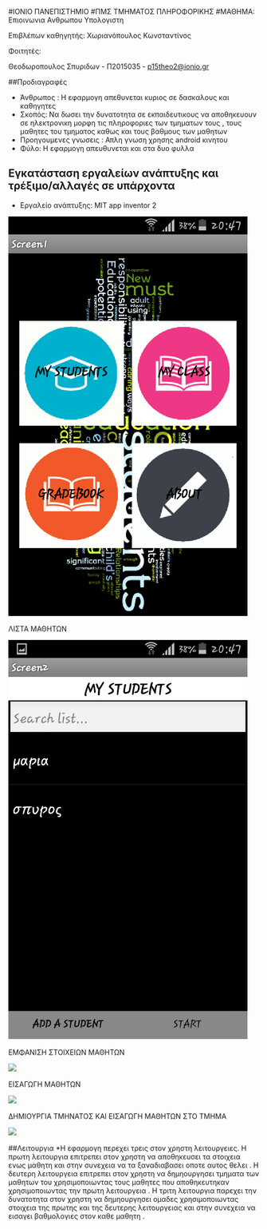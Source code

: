 #ΙΟΝΙΟ ΠΑΝΕΠΙΣΤΗΜΙΟ 
#ΠΜΣ ΤΜΗΜΑΤΟΣ ΠΛΗΡΟΦΟΡΙΚΗΣ 
#ΜΑΘΗΜΑ:  Επιοινωνια Ανθρωπου Υπολογιστη
 
Επιβλέπων καθηγητής: Χωριανόπουλος Κωνσταντίνος 

Φοιτητές: 

Θεοδωροπουλος Σπυριδων  - Π2015035 - p15theo2@ionio.gr 


##Προδιαγραφές

* Άνθρωπος : Η εφαρμογη απεθυνεται κυριος σε δασκαλους και καθηγητες
* Σκοπός: Να δωσει την δυνατοτητα σε εκπαιδευτικους να αποθηκευουν σε ηλεκτρονικη μορφη τις πληροφοριες των τμηματων τους , τους μαθητες   του τμηματος καθως και τους βαθμους των μαθητων 
* Προηγουμενες γνωσεις : Απλη γνωση χρησης android κινητου
* Φύλο: Η εφαρμογη απευθυνεται και στα δυο φυλλα

## Εγκατάσταση εργαλείων ανάπτυξης και τρέξιμο/αλλαγές σε υπάρχοντα

*	Εργαλείο ανάπτυξης: MIT app inventor 2



![TEACH](screen1.png)


ΛΙΣΤΑ ΜΑΘΗΤΩΝ


![](screen2.png)


ΕΜΦΑΝΙΣΗ ΣΤΟΙΧΕΙΩΝ ΜΑΘΗΤΩΝ

![](Screen3.jpg)

ΕΙΣΑΓΩΓΗ ΜΑΘΗΤΩΝ



![](screen4.jpg)


ΔΗΜIΟΥΡΓΙΑ ΤΜΗΝΑΤΟΣ ΚΑΙ ΕΙΣΑΓΩΓΗ ΜΑΘΗΤΩΝ ΣΤΟ ΤΜΗΜΑ




![](screen5.jpg)





##Λειτουργια 
*Η εφαρμογη περεχει τρεις στον χρηστη λειτουργειες. Η πρωτη λειτουργια επιτρεπει στον χρηστη να αποθηκευσει τα στοιχεια ενως μαθητη και στην συνεχεια να τα ξαναδιαβασει οποτε αυτος θελει . Η δευτερη λειτουργεια επιτρεπει στον χρηστη να δημηουργησει τμηματα των μαθητων του χρησιμοποιωντας τους μαθητες που αποθηκευτηκαν χρησιμοποιωντας την πρωτη λειτουργεια . Η τριτη λειτουργια παρεχει την δυνατοτητα στον χρηστη να δημηουργησει ομαδες χρησιμοποιωντας στοιχεια της πρωτης και της δευτερης λειτουργειας και στην συνεχεια να εισαγει βαθμολογιες στον καθε μαθητη   .
